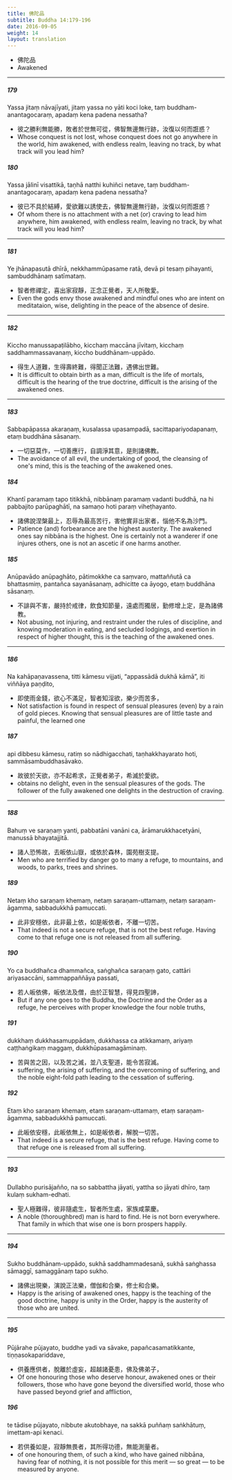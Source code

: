 ```yaml
---
title: 佛陀品
subtitle: Buddha 14:179-196
date: 2016-09-05
weight: 14
layout: translation
---
```


- 佛陀品
- Awakened

---

##### 179

Yassa jitaṃ nāvajīyati, jitaṃ yassa no yāti koci loke, taṃ buddham-anantagocaraṃ, apadaṃ kena padena nessatha?

- 彼之勝利無能勝，敗者於世無可從，佛智無邊無行跡，汝復以何而誑惑？
- Whose conquest is not lost, whose conquest does not go anywhere in the world, him awakened, with endless realm, leaving no track, by what track will you lead him?

##### 180

Yassa jālinī visattikā, taṇhā natthi kuhiñci netave, taṃ buddham-anantagocaraṃ, apadaṃ kena padena nessatha?

- 彼已不具於結縛，愛欲難以誘使去，佛智無邊無行跡，汝復以何而誑惑？
- Of whom there is no attachment with a net (or) craving to lead him anywhere, him awakened, with endless realm, leaving no track, by what track will you lead him?

---

##### 181

Ye jhānapasutā dhīrā, nekkhammūpasame ratā, devā pi tesaṃ pihayanti, sambuddhānaṃ satīmataṃ.

- 智者修禪定，喜出家寂靜，正念正覺者，天人所敬愛。
- Even the gods envy those awakened and mindful ones who are intent on meditataion, wise, delighting in the peace of the absence of desire.

---

##### 182

Kiccho manussapaṭilābho, kicchaṃ maccāna jīvitaṃ, kicchaṃ saddhammassavanaṃ, kiccho buddhānam-uppādo.

- 得生人道難，生得壽終難，得聞正法難，遇佛出世難。
- It is difficult to obtain birth as a man, difficult is the life of mortals, difficult is the hearing of the true doctrine, difficult is the arising of the awakened ones.

---

##### 183

Sabbapāpassa akaraṇaṃ, kusalassa upasampadā, sacittapariyodapanaṃ, etaṃ buddhāna sāsanaṃ.

- 一切惡莫作，一切善應行，自調淨其意，是則諸佛教。
- The avoidance of all evil, the undertaking of good, the cleansing of one's mind, this is the teaching of the awakened ones.

##### 184

Khantī paramaṃ tapo titikkhā, nibbānaṃ paramaṃ vadanti buddhā, na hi pabbajito parūpaghātī, na samaṇo hoti paraṃ viheṭhayanto.

- 諸佛說涅槃最上，忍辱為最高苦行，害他實非出家者，惱他不名為沙門。
- Patience (and) forbearance are the highest austerity. The awakened ones say nibbāna is the highest. One is certainly not a wanderer if one injures others, one is not an ascetic if one harms another.

##### 185

Anūpavādo anūpaghāto, pātimokkhe ca saṃvaro, mattaññutā ca bhattasmiṃ, pantañca sayanāsanaṃ, adhicitte ca āyogo, etaṃ buddhāna sāsanaṃ.

- 不誹與不害，嚴持於戒律，飲食知節量，遠處而獨居，勤修增上定，是為諸佛教。
- Not abusing, not injuring, and restraint under the rules of discipline, and knowing moderation in eating, and secluded lodgings, and exertion in respect of higher thought, this is the teaching of the awakened ones.

---

##### 186

Na kahāpaṇavassena, titti kāmesu vijjati, “appassādā dukhā kāmā”, iti viññāya paṇḍito,

- 即使雨金錢，欲心不滿足，智者知淫欲，樂少而苦多，
- Not satisfaction is found in respect of sensual pleasures (even) by a rain of gold pieces. Knowing that sensual pleasures are of little taste and painful, the learned one

##### 187

api dibbesu kāmesu, ratiṃ so nādhigacchati, taṇhakkhayarato hoti, sammāsambuddhasāvako.

- 故彼於天欲，亦不起希求，正覺者弟子，希滅於愛欲。
- obtains no delight, even in the sensual pleasures of the gods. The follower of the fully awakened one delights in the destruction of craving.

---

##### 188

Bahuṃ ve saraṇaṃ yanti, pabbatāni vanāni ca, ārāmarukkhacetyāni, manussā bhayatajjitā.

- 諸人恐怖故，去皈依山嶽，或依於森林，園苑樹支提。
- Men who are terrified by danger go to many a refuge, to mountains, and woods, to parks, trees and shrines.

##### 189

Netaṃ kho saraṇaṃ khemaṃ, netaṃ saraṇam-uttamaṃ, netaṃ saraṇam-āgamma, sabbadukkhā pamuccati.

- 此非安穩依，此非最上依，如是皈依者，不離一切苦。
- That indeed is not a secure refuge, that is not the best refuge. Having come to that refuge one is not released from all suffering.

##### 190

Yo ca buddhañca dhammañca, saṅghañca saraṇaṃ gato, cattāri ariyasaccāni, sammappaññāya passati,

- 若人皈依佛，皈依法及僧，由於正智慧，得見四聖諦，
- But if any one goes to the Buddha, the Doctrine and the Order as a refuge, he perceives with proper knowledge the four noble truths,

##### 191

dukkhaṃ dukkhasamuppādaṃ, dukkhassa ca atikkamaṃ, ariyaṃ caṭṭhaṅgikaṃ maggaṃ, dukkhūpasamagāminaṃ.

- 苦與苦之因，以及苦之滅，並八支聖道，能令苦寂滅。
- suffering, the arising of suffering, and the overcoming of suffering, and the noble eight-fold path leading to the cessation of suffering.

##### 192

Etaṃ kho saraṇaṃ khemaṃ, etaṃ saraṇam-uttamaṃ, etaṃ saraṇam-āgamma, sabbadukkhā pamuccati.

- 此皈依安穩，此皈依無上，如是皈依者，解脫一切苦。
- That indeed is a secure refuge, that is the best refuge. Having come to that refuge one is released from all suffering.

---

##### 193

Dullabho purisājañño, na so sabbattha jāyati, yattha so jāyati dhīro, taṃ kulaṃ sukham-edhati.

- 聖人極難得，彼非隨處生，智者所生處，家族咸蒙慶。
- A noble (thoroughbred) man is hard to find. He is not born everywhere. That family in which that wise one is born prospers happily.

---

##### 194

Sukho buddhānam-uppādo, sukhā saddhammadesanā, sukhā saṅghassa sāmaggī, samaggānaṃ tapo sukho.

- 諸佛出現樂，演說正法樂，僧伽和合樂，修士和合樂。
- Happy is the arising of awakened ones, happy is the teaching of the good doctrine, happy is unity in the Order, happy is the austerity of those who are united.

---

##### 195

Pūjārahe pūjayato, buddhe yadi va sāvake, papañcasamatikkante, tiṇṇasokapariddave,

- 供養應供者，脫離於虛妄，超越諸憂患，佛及佛弟子，
- Of one honouring those who deserve honour, awakened ones or their followers, those who have gone beyond the diversified world, those who have passed beyond grief and affliction,

##### 196

te tādise pūjayato, nibbute akutobhaye, na sakkā puññaṃ saṅkhātuṃ, imettam-api kenaci.

- 若供養如是，寂靜無畏者，其所得功德，無能測量者。
- of one honouring them, of such a kind, who have gained nibbāna, having fear of nothing, it is not possible for this merit — so great — to be measured by anyone.